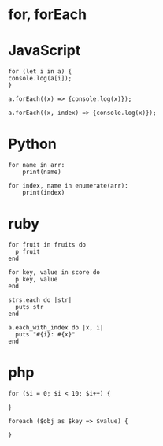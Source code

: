 # for, forEach
# JavaScript
```
for (let i in a) {
console.log(a[i]);
}

a.forEach((x) => {console.log(x)});

a.forEach((x, index) => {console.log(x)});
```

# Python
```
for name in arr:
    print(name)
    
for index, name in enumerate(arr):
    print(index)
```

# ruby
```
for fruit in fruits do  
  p fruit 
end

for key, value in score do
  p key, value
end

strs.each do |str|
  puts str
end

a.each_with_index do |x, i|
  puts "#{i}: #{x}"
end
```

# php
```
for ($i = 0; $i < 10; $i++) {

}

foreach ($obj as $key => $value) {

}
```
